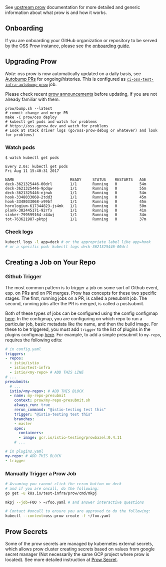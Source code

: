 See [upstream prow](https://github.com/kubernetes-sigs/prow) documentation for more detailed and generic information about what prow is and how it works.

## Onboarding

If you are onboarding your GitHub organization or repository to be served by the OSS Prow instance, please see the [onboarding guide](./onboarding.md).

## Upgrading Prow

*Note*: oss prow is now automatically updated on a daily basis, see [Autobump
PRs](https://github.com/GoogleCloudPlatform/oss-test-infra/search?q=author%3Agoogle-oss-robot+is%3Apr+sort%3Aupdated+head%3Aautobump-oss-prow&type=Issues)
for ongoing/histories. This is configured as
[`ci-oss-test-infra-autobump-prow`](https://github.com/GoogleCloudPlatform/oss-test-infra/blob/49cc9a1bff81427ea8f10b9625269be7a9cf3ae0/prow/prowjobs/GoogleCloudPlatform/oss-test-infra/gcp-oss-test-infra-config.yaml#L335)
job.

Please check recent [prow announcements](https://docs.prow.k8s.io/docs/announcements/) before updating, if you are not already familiar with them.

```shell
prow/bump.sh --latest
# commit change and merge PR
make -C prow/oss deploy
# kubectl get pods and watch for problems
# https://oss.gprow.dev and watch for problems
# Look at stack driver logs (go/oss-prow-debug or whatever) and look for problems)
```

### Watch pods

```console
$ watch kubectl get pods

Every 2.0s: kubectl get pods                                                                                                         Fri Aug 11 15:40:31 2017

NAME                         READY     STATUS    RESTARTS   AGE
deck-3621325446-00drl        1/1       Running   0          54m
deck-3621325446-9pdqw        1/1       Running   0          55m
deck-3621325446-njnwk        1/1       Running   0          54m
hook-3348033068-2tdd3        1/1       Running   0          45m
hook-3348033068-x99bf        1/1       Running   0          45m
horologium-617344823-js4mk   1/1       Running   0          50m
plank-302445171-92rfx        1/1       Running   0          41m
sinker-799599164-z44wj       1/1       Running   0          34m
tot-763621987-pktpj          1/1       Running   0          37m
```

### Check logs

```bash
kubectl logs -l app=deck # or the appropriate label like app=hook
# or a specific pod: kubectl logs deck-3621325446-00drl
```

## Creating a Job on Your Repo

### Github Trigger

The most common pattern is to trigger a job on some sort of Github event, esp. on PRs and on PR merges. Prow has concepts for these two specific stages. The first, running jobs on a PR, is called a presubmit job. The second, running jobs after the PR is merged, is called a postsubmit.

Both of these types of jobs can be configured using the config configmap [here](./config.yaml). In the configmap, you are configuring on which repo to run a particular job, basic metadata like the name, and then the build image. For these to be triggered, you must add `trigger` to the list of plugins in the plugins configmap [here](./plugins.yaml). For example, to add a simple presubmit to `my-repo`, requires the following edits:

```yaml
# in config.yaml
triggers:
- repos:
  - istio/istio
  - istio/test-infra
  - istio/<my-repo> # ADD THIS LINE
# ...
presubmits:
  # ...
  istio/<my-repo>: # ADD THIS BLOCK
  - name: my-repo-presubmit
    context: prow/my-repo-presubmit.sh
    always_run: true
    rerun_command: "@istio-testing test this"
    trigger: "@istio-testing test this"
    branches:
    - master
    spec:
      containers:
      - image: gcr.io/istio-testing/prowbazel:0.4.11
    # ...

# in plugins.yaml
my-repo: # ADD THIS BLOCK
- trigger
```

### Manually Trigger a Prow Job

```bash
# Assuming you cannot click the rerun button on deck
# and if you are oncall, do the following:
go get -u k8s.io/test-infra/prow/cmd/mkpj

mkpj --job=FOO > ~/foo.yaml # and answer interactive questions

# Contact #oncall to ensure you are approved to do the following:
kubectl --context=oss-prow create -f ~/foo.yaml
```

## Prow Secrets

Some of the prow secrets are managed by kubernetes external secrets, which
allows prow cluster creating secrets based on values from google secret manager
(Not necessarily the same GCP project where prow is located). See more detailed
instruction at [Prow Secret](https://docs.prow.k8s.io/docs/prow-secrets/).
